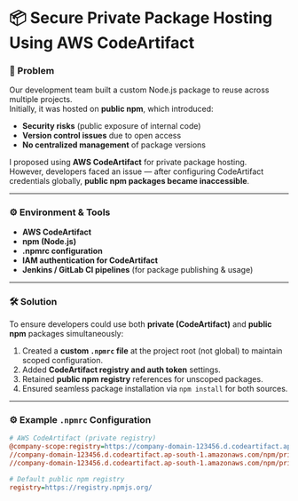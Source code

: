 # 📦 Secure Private Package Hosting Using AWS CodeArtifact

### 🧩 Problem
Our development team built a custom Node.js package to reuse across multiple projects.  
Initially, it was hosted on **public npm**, which introduced:
- **Security risks** (public exposure of internal code)
- **Version control issues** due to open access
- **No centralized management** of package versions

I proposed using **AWS CodeArtifact** for private package hosting.  
However, developers faced an issue — after configuring CodeArtifact credentials globally, **public npm packages became inaccessible**.

---

### ⚙️ Environment & Tools
- **AWS CodeArtifact**
- **npm (Node.js)**
- **.npmrc configuration**
- **IAM authentication for CodeArtifact**
- **Jenkins / GitLab CI pipelines** (for package publishing & usage)

---

### 🛠️ Solution
To ensure developers could use both **private (CodeArtifact)** and **public npm** packages simultaneously:

1. Created a **custom `.npmrc` file** at the project root (not global) to maintain scoped configuration.  
2. Added **CodeArtifact registry and auth token** settings.  
3. Retained **public npm registry** references for unscoped packages.  
4. Ensured seamless package installation via `npm install` for both sources.

---

### ⚙️ Example `.npmrc` Configuration

```ini
# AWS CodeArtifact (private registry)
@company-scope:registry=https://company-domain-123456.d.codeartifact.ap-south-1.amazonaws.com/npm/private-repo/
//company-domain-123456.d.codeartifact.ap-south-1.amazonaws.com/npm/private-repo/:always-auth=true
//company-domain-123456.d.codeartifact.ap-south-1.amazonaws.com/npm/private-repo/:_authToken=${CODEARTIFACT_AUTH_TOKEN}

# Default public npm registry
registry=https://registry.npmjs.org/
